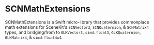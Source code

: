 # SCNMathExtensions

SCNMathExtensions is a Swift micro-library that provides commonplace math extensions for SceneKit's `SCNVector3`, `SCNQuaternion`, & `SCNMatrix4` types, and bridging/from to `GLKVector3`, `simd.float3`, `GLKQuaternion`, `GLKMatrix4`, & `simd.float4x4`.
